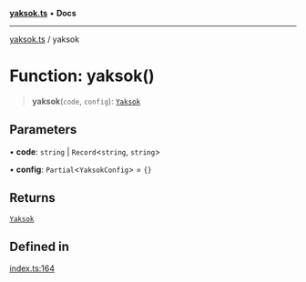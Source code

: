 [**yaksok.ts**](../README.md) • **Docs**

***

[yaksok.ts](../README.md) / yaksok

# Function: yaksok()

> **yaksok**(`code`, `config`): [`Yaksok`](../classes/Yaksok.md)

## Parameters

• **code**: `string` \| `Record`\<`string`, `string`\>

• **config**: `Partial`\<`YaksokConfig`\> = `{}`

## Returns

[`Yaksok`](../classes/Yaksok.md)

## Defined in

[index.ts:164](https://github.com/rycont/yaksok.ts/blob/6db4ee2462c33193afb4b5764067e08e628387c8/src/index.ts#L164)
